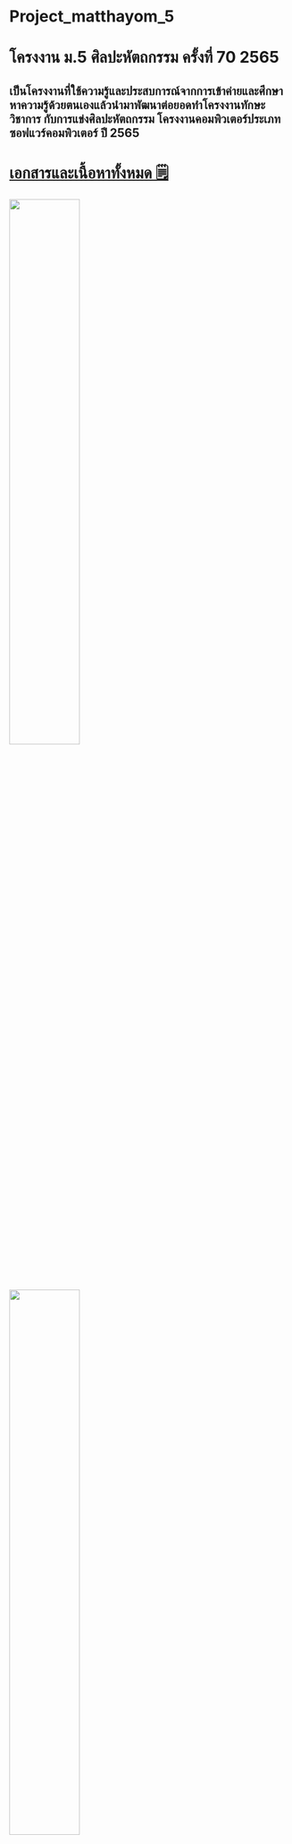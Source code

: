 # Project_matthayom_5
<h1>โครงงาน ม.5 ศิลปะหัตถกรรม ครั้งที่ 70 2565</h1>
<h2>เป็นโครงงานที่ใช้ความรู้และประสบการณ์จากการเข้าค่ายและศึกษาหาความรู้ด้วยตนเองแล้วนำมาพัฒนาต่อยอดทำโครงงานทักษะวิชาการ กับการแข่งศิลปะหัตถกรรม โครงงานคอมพิวเตอร์ประเภทซอฟแวร์คอมพิวเตอร์ ปี 2565</h2> 
<h1><a href="โครงงาน-Smart-hydroponic.pdf">เอกสารและเนื้อหาทั้งหมด &#128466;</a></h1>
 
 <img src="/img/1.jpg" style="width:50%; height:50%;">
 <img src="/img/11.jpg" style="width:50%; height:50%;>
  
  
<h1>อุปกรณ์</h1>
<h2>เครื่องมือและอุปกรณ์ที่ใช้ในการดำเนินงาน(software)</h2>
<h3>Blynk</h3>
 <p>ใช้ทำระบบควบคุมIOT</p>
<img src="https://store.kidbright.info/upload/cover-image/1595158904-oAsZux.png" style="width="50px" height="50px" ">
<h4>ตัวอย่าง</h4>
<p>
<img src="/img/13.jpg" style="width:250px; height="300px"">
<img src="/img/12.jpg" style="width:250px; height="300px"">
</p>


<h3>Thunkable </h3>
<img src="https://www.nocodeitalia.it/wp-content/uploads/2020/12/thunkable-1-1024x191.png" style="width="50px" height="50px"">
<p>ใช้ในการทำแอปพลิเคชั่นเฉพาะ</p>
<h4>ตัวอย่าง</h4>
<img src="/img/2.jpg" style="width:250px; height="300px"">


<h3>Arduino IDE</h3>
<img src="https://s3.amazonaws.com/eventick-redactor/065c62c2-f169-4c54-a2d8-fee009e9ee1b/arduinoicon2.preview.png" style="width="50px" height="50px"">
<p>ใช้ในการพัฒนาโค้ดให้สามารถทำการควบคุมบอร์ดไมโครคอนโทรลดลอร์ได้</p>

<h2>ด้านฮาร์ดแวร์ (Hardware)
</h2>

<h3>ESP32</h3>
<img src="https://th.bing.com/th/id/R.b02136248e37bd6f90bc862c685d1f3c?rik=N%2fwa6K%2bWtqqcKw&pid=ImgRaw&r=0" style="width="50px" height="50px"">
<ul><h3>ESP32 เป็นชื่อของไอซีไมโครคอนโทรลเลอร์ที่รองรับการเชื่อมต่อ WiFi และ Bluetooth 4.2 BLE ในตัว ผลิตโดยบริษัท Espressif จากประเทศจีน โดยราคา ณ ที่เขียนบทความอยู่นี้ มีราคาไม่เกิน 500 บาท   (บอร์ดพัฒนาสำเร็จรูป) โดยตัวไอซี ESP32 มีสเปคโดยละเอียด ดังนี้</h3>
  <li>ซีพียูใช้สถาปัตยกรรม Tensilica LX6 แบบ 2 แกนสมอง สัญญาณนาฬิกา 240MHz</li>
  <li>มีแรมในตัว 512KB</li>
  <li>รองรับการเชื่อมต่อรอมภายนอกสูงสุด 16MB</li>
  <li>มาพร้อมกับ WiFi มาตรฐาน 802.11 b/g/n รองรับการใช้งานทั้งในโหมด Station softAP และ Wi-Fi direct</li>
  <li>มีบลูทูธในตัว รองรับการใช้งานในโหมด 2.0 และโหมด 4.0 BLE</li>
  <li>ใช้แรงดันไฟฟ้าในการทำงาน 2.6V ถึง 3V</li>
  <li>ทำงานได้ที่อุณหภูมิ -40◦C ถึง 125◦C</li>
  <li>นอกจากนี้ ESP32 ยังรองรับฟังก์ชั่นเกี่ยวกับความปลอดภัยต่าง ๆ ดังนี้</li>
</ul>

<ul><h3>นอกจากนี้ ESP32 ยังมีเซ็นเซอร์ต่าง ๆ มาในตัวด้วย ดังนี้</h3>
  <li>วงจรกรองสัญญาณรบกวนในวงจรขยายสัญญาณ</li>
  <li>เซ็นเซอร์แม่เหล็ก</li>
  <li>เซ็นเซอร์สัมผัส (Capacitive touch) รองรับ 10 ช่อง</li>
  <li>รองรับการเชื่อมต่อคลิสตอล 32.768kHz สำหรับใช้กับส่วนวงจรนับเวลาโดยเฉพาะ</li>
  <li>ขาใช้งานต่าง ๆ ของ ESP32 รองรับการเชื่อมต่อบัสต่าง ๆ ดังนี้</li>
</ul>

<ul><h3>มี GPIO จำนวน 32 ช่อง</h3>
  <li>รองรับ UART จำนวน 3 ช่อง</li>
  <li>รองรับ SPI จำนวน 3 ช่อง</li>
  <li>รองรับ I2C จำนวน 2 ช่อง</li>
  <li>รองรับ ADC จำนวน 12 ช่อง</li>
  <li>รองรับ DAC จำนวน 2 ช่อง</li>
  <li>รองรับ I2S จำนวน 2 ช่อง</li>
  <li>รองรับ PWM / Timer ทุกช่อง</li>
  <li>รองรับการเชื่อมต่อกับ SD-Card</li>
</ul>

<ul><h3>นอกจากนี้ ESP32 ยังรองรับฟังก์ชั่นเกี่ยวกับความปลอดภัยต่าง ๆ ดังนี้</h3>
  <li>รองรับการเข้ารหัส WiFi แบบ WEP และ WPA/WPA2 PSK/Enterprise</li>
  <li>มีวงจรเข้ารหัส AES / SHA2 / Elliptical Curve Cryptography / RSA-4096 ในตัว</li>
</ul>

 <ul><h3>ในด้านประสิทธิ์ภาพการใช้งาน ตัว ESP32 สามารถทำงานได้ดี โดย</h3>
  <li>รับ – ส่ง ข้อมูลได้ความเร็วสูงสุดที่ 150Mbps เมื่อเชื่อมต่อแบบ 11n HT40 ได้ความเร็วสูงสุด 72Mbps เมื่อเชื่อมต่อแบบ 11n HT20 ได้ความเร็วสูงสุดที่ 54Mbps เมื่อเชื่อมต่อแบบ 11g และได้ความเร็วสูงสุดที่ 11Mbps เมื่อเชื่อมต่อแบบ 11b</li>
  <li>เมื่อใช้การเชื่อมต่อผ่านโปรโตคอล UDP จะสามารถรับ – ส่งข้อมูลได้ที่ความเร็ว 135Mbps</li>
  <li>ในโหมด Sleep ใช้กระแสไฟฟ้าเพียง 2.5uA</li>
</ul>

<h3>DHT22 เซ็นเซอร์วัดอุณหภูมิและความชื้น
</h3>
<img src="https://www.mechatronicstore.cl/wp-content/uploads/2017/05/humidity-temperature-sensor-dht22.jpg" style="width="50px" height="50px"">
<ul><h3>DHT22 โมดูลเซนเซอร์วัดความชื้นและอุณหภูมิในตัวเดียว มีความแม่นยำสูง มีตัวต้านทาน Pull up มาแล้วสามารถต่อขาทดลองได้เลยไม่ต้องต่อเพิ่มถ้าต้องการความถูกต้องแม่นยำในการวัดอุณหภูมิและความชื้น แนะนำตัวนี้เลย DHT22 High Accuracy Digital Temperature and Humidity Sensor  DHT22 ใช้สำหรับวัดอุณหภูมิและความชื้น ออกแบบมาให้วัดได้แม่นยำกว่ารุ่น DHT11  ใช้ง่ายสามารถนำ DHT22 ไปเปลี่ยนแทน DHT11 ได้เลยเพราะโค้ด Arduino DHT22 เขียนเหมือนกัน</h3>
  <li>Accuracy humidity         +-2%RH(Max +-5%RH); temperature +-0.2Celsius</li>
  <li>Resolution or sensitivity humidity 0.1%RH; temperature 0.1Celsius</li>
  <li>Repeatability humidity +-1%RH; temperature +-0.2Celsius</li>
  <li>Humidity hysteresis         +-0.3%RH</li>
  <li>Long-term Stability         +-0.5%RH/year</li>
  <li>Sensing period Average:        2s</li>
  <li>Interchangeability         fully interchangeable</li>
</ul>

<h3>E-201-C PH Sensor เซ็นเซอร์วัดค่า PH</h3>
<img src="https://s3.amazonaws.com/eventick-redactor/065c62c2-f169-4c54-a2d8-fee009e9ee1b/arduinoicon2.preview.png" style="width="50px" height="50px"">
<ul><h3>ใช้วัดค่า PH ของน้ำมาพร้อมกับ Probe วัด (มีผง KCL สำหรับผสมน้ำสำหรับรักษาหัวโพรบในขวดขาว ควรถอดใช้อย่างระมัดระวัง) วัดความเป็นกรด-เบส ของสารละลายวัดได้ในช่วง 0-14 Ph โดยให้ค่าออมมาเป็น Analog 0-1024 mA สามารถเชื่อมต่อกับ Arduino ได้<h3>
  <li> Module Power : 5.00V</li>
  <li>Module Size : 43 x 32mm</li>
  <li>Measuring Range :0 – 14PH</li>
  <li>Measuring Temperature: 5 – 60 ℃</li>
  <li>Accuracy : ± 0.1pH (25 ℃)</li>
  <li>Response Time : ≤ 1min</li>
  <li>pH Sensor with BNC Connector</li>
  <li>pH2.0 Interface ( 3 foot patch )</li>
  <li>Gain Adjustment Potentiometer</li>
  <li>Power Indicator LED</li>
 </ul>
  
<h3>EC sensor เซ็นเซอร์วัดค่าการนeไฟฟ้าของน ้า</h3>
<img src="https://cdn2.botland.com.pl/66532-large_default/gravity-analogowy-czujnik-zasolenia-wody-i-gleby-dfrobot-dfr0300-h.jpg" style="width="50px" height="50px"">
<ul><h3>เซ็นเซอร์วัดค่าการนำไฟฟ้าของน้ำสารละลาย สำหรับใช้งานในระบบ smartfarm,ระบบเลี้ยงสัตว์น้ำ , ปลูกผักแบบไร้ดิน Hydroponic</h3>
  <li>Working voltage: +5.00V</li>
  <li>PCB size: 45mm × 32mm</li>
  <li>Measuring range: 1ms/cm--20ms/cm</li>
  <li>Applicable temperature: 5-40 ° C</li>
  <li>Accuracy: <±10%FS (specific accuracy depends on your calibration accuracy)</li>
  <li>XH2.54 interface (3 foot patch)</li>
  <li>BNC interface type conductivity electrode (electrode constant is 1)</li>
  <li>Conductor electrode cable length: about 60 cm</li>
  <li>Power Indicator</li>
  </ul>

<h3>การออกแบบระบบ Smart hydroponic</h3>
<img src="/img/4.png" style="width:500px;">
 
 <h3>การออกแบบระบบเปิดปิดไฟด้วย Smart hydroponic
</h3>
<img src="/img/5.png" style="width:500px;">
 
 <h3>การออกแบบระบบควบคุม pH</h3>
<img src="/img/6.png" style="width:500px;">
 
 <h3>การออกแบบระบบแสดงผลอุณหภูมิและความชื้น
</h3>
<img src="/img/9.png" style="width:500px;">
 
 <h3>การออกแบบระบบแสดงผลค่าความนำไฟฟ้าของสารละลาย (EC)</h3>
<img src="/img/7.png" style="width:500px;">

<h3>การออกแบบระบบแสดงผลอุณภูมิของน้ำ</h3>
<img src="/img/8.png" style="width:500px;">

